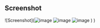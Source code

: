 ## Screenshot
![Screenshot](![image](https://github.com/user-attachments/assets/6fbfd620-9747-4433-81f2-5d2e60ed93db
)
![image](https://github.com/user-attachments/assets/ce749b4e-5d9d-4a0e-8bbf-6a3f75903479)
![image](https://github.com/user-attachments/assets/8290ad3e-8891-4645-ba71-4162091c3550)
)
)
